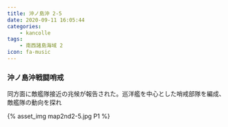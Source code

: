 ```yaml
---
title: 沖ノ島沖 2-5
date: 2020-09-11 16:05:44
categories:
    - kancolle
tags:
    - 南西諸島海域 2
icon: fa-music
---
```


### 沖ノ島沖戦闘哨戒
同方面に敵艦隊接近の兆候が報告された。巡洋艦を中心とした哨戒部隊を編成、敵艦隊の動向を探れ

<!-- <div style="width: 100%;padding-bottom: 59%;position: relative;">
    <div
        style="position: absolute;left: 0;top: 0;width: 100%;height: 100%;background-repeat: no-repeat;background-image: url('./05_image.png');background-position: 100% 0px;background-size: 200%;">
        <div
            style="position: relative;left: 0;top: 0;width: 100%;height: 100%;background-repeat: no-repeat;background-image: url('./05_image.png');background-position: 0px 0px;background-size:200%;z-index: 2;">
        </div>
    </div>
</div> -->

{% asset_img map2nd2-5.jpg P1 %}